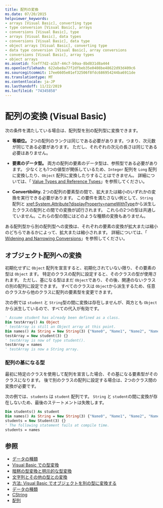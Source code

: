 ```yaml
---
title: 配列の変換
ms.date: 07/20/2015
helpviewer_keywords:
- arrays [Visual Basic], converting type
- type conversion [Visual Basic], arrays
- conversions [Visual Basic], type
- arrays [Visual Basic], data types
- conversions [Visual Basic], data type
- object arrays [Visual Basic], converting type
- data type conversion [Visual Basic], array conversions
- conversions [Visual Basic], array types
- object arrays
ms.assetid: fceff7d2-a1b7-44c7-b9aa-8bd831d8a444
ms.openlocfilehash: 622ebe8a77f2dfbeb35e0408be48622d93d409c6
ms.sourcegitcommit: 17ee6605e01ef32506f8fdc686954244ba6911de
ms.translationtype: MT
ms.contentlocale: ja-JP
ms.lasthandoff: 11/22/2019
ms.locfileid: "74345858"
---
```

# <a name="array-conversions-visual-basic"></a>配列の変換 (Visual Basic)
次の条件を満たしている場合は、配列型を別の配列型に変換できます。  
  
- **等順位。** 2つの配列のランクは同じである必要があります。つまり、次元数が同じである必要があります。 ただし、それぞれの次元の長さは同じである必要はありません。  
  
- **要素のデータ型。** 両方の配列の要素のデータ型は、参照型である必要があります。 少なくとも1つの値型が関係しているため、`Integer` 配列を `Long` 配列に変換したり、`Object` 配列に変換したりすることはできません。 詳細については、「 [Value Types and Reference Types](../../../../visual-basic/programming-guide/language-features/data-types/value-types-and-reference-types.md)」を参照してください。  
  
- **Convertibility.** 2つの配列の要素型の間で、拡大または縮小のいずれかの変換を実行できる必要があります。 この要件を満たさない例として、`String` 配列と <xref:System.Attribute?displayProperty=nameWithType>から派生したクラスの配列との間での変換が試行されます。 これらの2つの型は共通していません。これらの型の間にはどのような種類の変換もありません。  
  
 ある配列型から別の配列型への変換は、それぞれの要素の変換が拡大または縮小のどちらであるかによって、拡大または縮小されます。 詳細については、「 [Widening and Narrowing Conversions](../../../../visual-basic/programming-guide/language-features/data-types/widening-and-narrowing-conversions.md)」を参照してください。  
  
## <a name="conversion-to-an-object-array"></a>オブジェクト配列への変換  
 初期化せずに `Object` 配列を宣言すると、初期化されていない限り、その要素の型は `Object` ます。 特定のクラスの配列に設定すると、そのクラスの型が使用されます。 ただし、基になる型はまだ `Object`であり、その後、関連のないクラスの別の配列に設定できます。 すべてのクラスは `Object`から派生するため、任意のクラスから他のクラスに配列の要素型を変更できます。  
  
 次の例では `student` と `String`型の間に変換は存在しませんが、両方とも `Object`から派生しているので、すべての代入が有効です。  
  
```vb  
' Assume student has already been defined as a class.  
Dim testArray() As Object  
' testArray is still an Object array at this point.  
Dim names() As String = New String(3) {"Name0", "Name1", "Name2", "Name3"}  
testArray = New student(3) {}  
' testArray is now of type student().  
testArray = names  
' testArray is now a String array.  
```  
  
### <a name="underlying-type-of-an-array"></a>配列の基になる型  
 最初に特定のクラスを使用して配列を宣言した場合、その基になる要素型がそのクラスになります。 後で別のクラスの配列に設定する場合は、2つのクラス間の変換が必要です。  
  
 次の例では、`students` は `student` 配列です。 `String` と `student`の間に変換が存在しないため、最後のステートメントは失敗します。  
  
```vb  
Dim students() As student  
Dim names() As String = New String(3) {"Name0", "Name1", "Name2", "Name3"}  
students = New Student(3) {}  
' The following statement fails at compile time.  
students = names  
```  
  
## <a name="see-also"></a>参照

- [データの種類](../../../../visual-basic/programming-guide/language-features/data-types/index.md)
- [Visual Basic での型変換](../../../../visual-basic/programming-guide/language-features/data-types/type-conversions.md)
- [暗黙の型変換と明示的な型変換](../../../../visual-basic/programming-guide/language-features/data-types/implicit-and-explicit-conversions.md)
- [文字列とその他の型との変換](../../../../visual-basic/programming-guide/language-features/data-types/conversions-between-strings-and-other-types.md)
- [方法: Visual Basic でオブジェクトを別の型に変換する](../../../../visual-basic/programming-guide/language-features/data-types/how-to-convert-an-object-to-another-type.md)
- [データの種類](../../../../visual-basic/language-reference/data-types/index.md)
- [CString](../../../../visual-basic/language-reference/functions/type-conversion-functions.md)
- [配列](../../../../visual-basic/programming-guide/language-features/arrays/index.md)
